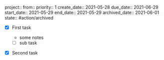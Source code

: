 project::
from:: 
priority:: 1
create_date:: 2021-05-28
due_date:: 2021-06-29
start_date:: 2021-05-29
end_date:: 2021-05-29
archived_date:: 2021-06-01
state:: #action/archived

- [x] First task
	- some notes
	- [ ] sub task
- [x] Second task

